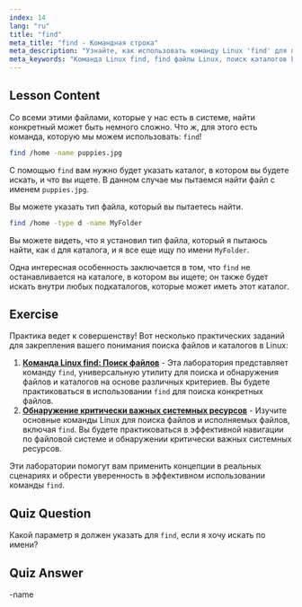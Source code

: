 ```yaml
---
index: 14
lang: "ru"
title: "find"
meta_title: "find - Командная строка"
meta_description: "Узнайте, как использовать команду Linux 'find' для поиска файлов и каталогов. Откройте для себя основные параметры поиска и улучшите свои навыки управления файлами в Linux."
meta_keywords: "Команда Linux find, find файлы Linux, поиск каталогов Linux, учебник по команде find, управление файлами Linux, Linux для начинающих, руководство по Linux"
---
```


## Lesson Content

Со всеми этими файлами, которые у нас есть в системе, найти конкретный может быть немного сложно. Что ж, для этого есть команда, которую мы можем использовать: `find`!

```bash
find /home -name puppies.jpg
```

С помощью `find` вам нужно будет указать каталог, в котором вы будете искать, и что вы ищете. В данном случае мы пытаемся найти файл с именем `puppies.jpg`.

Вы можете указать тип файла, который вы пытаетесь найти.

```bash
find /home -type d -name MyFolder
```

Вы можете видеть, что я установил тип файла, который я пытаюсь найти, как `d` для каталога, и я все еще ищу по имени `MyFolder`.

Одна интересная особенность заключается в том, что `find` не останавливается на каталоге, в котором вы ищете; он также будет искать внутри любых подкаталогов, которые может иметь этот каталог.

## Exercise

Практика ведет к совершенству! Вот несколько практических заданий для закрепления вашего понимания поиска файлов и каталогов в Linux:

1. **[Команда Linux find: Поиск файлов](https://labex.io/ru/labs/linux-linux-find-command-file-searching-219191)** - Эта лаборатория представляет команду `find`, универсальную утилиту для поиска и обнаружения файлов и каталогов на основе различных критериев. Вы будете практиковаться в использовании `find` для поиска конкретных файлов.
2. **[Обнаружение критически важных системных ресурсов](https://labex.io/ru/labs/linux-discover-critical-system-resources-388032)** - Изучите основные команды Linux для поиска файлов и исполняемых файлов, включая `find`. Вы будете практиковаться в эффективной навигации по файловой системе и обнаружении критически важных системных ресурсов.

Эти лаборатории помогут вам применить концепции в реальных сценариях и обрести уверенность в эффективном использовании команды `find`.

## Quiz Question

Какой параметр я должен указать для `find`, если я хочу искать по имени?

## Quiz Answer

-name
